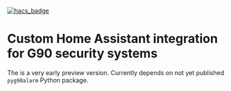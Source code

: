[![hacs_badge](https://img.shields.io/badge/HACS-Custom-41BDF5.svg)](https://github.com/hacs/integration)

# Custom Home Assistant integration for G90 security systems

The is a very early preview version. Currently depends on not yet published
`pyg90alarm` Python package.
